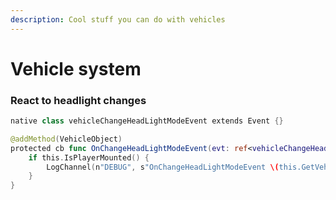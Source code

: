```yaml
---
description: Cool stuff you can do with vehicles
---
```


# Vehicle system



### React to headlight changes

```swift
native class vehicleChangeHeadLightModeEvent extends Event {}

@addMethod(VehicleObject)
protected cb func OnChangeHeadLightModeEvent(evt: ref<vehicleChangeHeadLightModeEvent>) {
    if this.IsPlayerMounted() {
        LogChannel(n"DEBUG", s"OnChangeHeadLightModeEvent \(this.GetVehiclePS().GetVehicleControllerPS().GetHeadLightMode())");
    }
}
```
